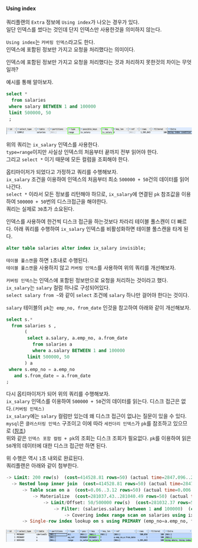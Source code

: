 #### Using index
쿼리플랜의 `Extra` 정보에 `Using index`가 나오는 경우가 있다.  
일단 인덱스를 썼다는 것인데 단지 인덱스만 사용한것을 의미하지 않는다.  

`Using index`는 `커버링 인덱스`라고도 한다.  
인덱스에 포함된 정보만 가지고 요청을 처리했다는 의미이다.

인덱스에 포함된 정보만 가지고 요청을 처리했다는 것과 처리하지 못한것의 차이는 무엇일까?  

예시를 통해 알아보자.

~~~sql
select *
  from salaries 
 where salary BETWEEN 1 and 100000
 limit 500000, 50
 ;
~~~

![use-index1](../img/use-index1.png)

위의 쿼리는 `ix_salary` 인덱스를 사용한다.  
`type=range`이지만 사실상 인덱스의 처음부터 끝까지 전부 읽어야 한다.  
그리고 `select *` 이기 때문에 모든 컬럼을 조회해야 한다.  

옵티마이저가 되었다고 가정하고 쿼리를 수행해보자.  
`ix_salary` 조건을 이용하여 인덱스의 처음부터 최소 `500000 + 50`건의 데이터를 읽어나간다.  
`select *` 이라서 모든 정보를 리턴해야 하므로, `ix_salary`에 연결된 `pk` 참조값을 이용하여 `500000 + 50`번의 디스크접근을 해야한다.  
쿼리는 실제로 `30`초가 소요된다.  

인덱스를 사용하여 한건씩 디스크 접근을 하는것보다 차라리 테이블 풀스캔이 더 빠르다.
아래 쿼리를 수행하여 `ix_salary` 인덱스를 비활성화하면 테이블 풀스캔을 타게 된다.

~~~sql
alter table salaries alter index ix_salary invisible;
~~~

`테이블 풀스캔`을 하면 `1`초내로 수행된다.  
`테이블 풀스캔`을 사용하지 않고 `커버링 인덱스`를 사용하여 위의 쿼리를 개선해보자.  

`커버링 인덱스`는 인덱스에 포함된 정보만으로 요청을 처리하는 것이라고 했다.  
`ix_salary`는 `salary` 컬럼 하나로 구성되어있다.  
`select salary from ~`와 같이 `select` 조건에 `salary` 하나만 걸어야 한다는 것이다.  

`salary` 테이블의 `pk`는` emp_no, from_date` 인것을 참고하여 아래와 같이 개선해보자.

~~~sql
select s.*
  from salaries s ,
       (
        select a.salary, a.emp_no, a.from_date
          from salaries a
          where a.salary BETWEEN 1 and 100000
        limit 500000, 50
       ) a 
 where s.emp_no = a.emp_no
   and s.from_date = a.from_date
;
~~~

다시 옵티마이저가 되어 위의 쿼리를 수행해보자.  
`ix_salary` 인덱스를 이용하여 `500000 + 50`건의 데이터를 읽는다. 디스크 접근은 없다.`(커버링 인덱스)`       
`ix_salary`에는 `salary` 컬럼만 있는데 왜 디스크 접근이 없냐는 질문이 있을 수 있다.  
`mysql`은 `클러스터링 인덱스` 구조이고 이에 따라 `세컨더리 인덱스`가 `pk`를 참조하고 있으므로 ([참조](../a_basic/C_Index.md))  
위와 같은 `인덱스 포함 컬럼 + pk`의 조회는 디스크 조회가 필요없다. 
`pk`를 이용하여 읽은 `50`개의 데이터에 대한 디스크 접근만 하면 된다.  

위 수행은 역시 `1`초 내외로 완료된다.  
쿼리플랜은 아래와 같이 첨부한다.

~~~sql
-> Limit: 200 row(s)  (cost=414528.81 rows=50) (actual time=2847.096..2848.292 rows=50 loops=1)
  -> Nested loop inner join  (cost=414528.81 rows=50) (actual time=2847.089..2848.186 rows=50 loops=1)
      -> Table scan on a  (cost=0.06..3.12 rows=50) (actual time=0.006..0.061 rows=50 loops=1)
          -> Materialize  (cost=281037.43..281040.49 rows=50) (actual time=2847.038..2847.195 rows=50 loops=1)
              -> Limit/Offset: 50/500000 row(s)  (cost=281032.37 rows=50) (actual time=2846.531..2846.897 rows=50 loops=1)
                  -> Filter: (salaries.salary between 1 and 100000)  (cost=281032.37 rows=1395843) (actual time=0.037..2385.496 rows=500050 loops=1)
                      -> Covering index range scan on salaries using ix_salary over (1 <= salary <= 100000)  (cost=281032.37 rows=1395843) (actual time=0.031..1460.587 rows=500050 loops=1)
      -> Single-row index lookup on s using PRIMARY (emp_no=a.emp_no, from_date=a.from_date)  (cost=0.27 rows=1) (actual time=0.013..0.015 rows=1 loops=50)
~~~

![use-index2](../img/use-index2.png)